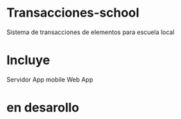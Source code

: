# Transacciones-school
Sistema de transacciones de elementos para escuela local 

# Incluye
Servidor
App mobile
Web App

# en desarollo